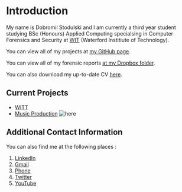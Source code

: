 # Introduction

My name is Dobromil Stodulski and I am currently a third year student studying BSc (Honours) Applied Computing specialsing in Computer Forensics and Security at [WIT](https://www.wit.ie/) (Waterford Institiute of Technology).

You can view all of my projects at [my GitHub page](https://github.com/dobromilstodulski).

You can view all of my forensic reports [at my Dropbox folder](https://www.dropbox.com/home/Forensics%20Reports).

You can also download my up-to-date CV [here](https://docs.google.com/document/d/1A-RUhy55YYFaroCGaYwTzKxofQ0-sB5c3q2STW5I5PY/edit?usp=sharing).

## Current Projects

- [WITT](https://github.com/bb100dulski/timeTablePlusPlus-Android-)
- [Music Production](https://www.youtube.com/channel/UC85Ql9OO0jSD5fIROzIVfQw)
![here](https://www.google.com/url?sa=i&url=https%3A%2F%2Fen.wikipedia.org%2Fwiki%2FImage&psig=AOvVaw1sokK_m6VHsorS0ivrw9b7&ust=1612469663514000&source=images&cd=vfe&ved=0CAIQjRxqFwoTCIjih9_Dzu4CFQAAAAAdAAAAABAD)

## Additional Contact Information

You can also find me at the following places :

1. [LinkedIn](https://www.linkedin.com/in/dobromi%C5%82-stodulski-15349b151/)
2. [Gmail](bb100dulski@gmail.com)
3. [Phone](353866638396)
4. [Twitter](https://twitter.com/bb100dulski1)
5. [YouTube](https://www.youtube.com/channel/UCcqVpaDp4ueKmOSN-6-Ws_g?view_as=subscriber)
